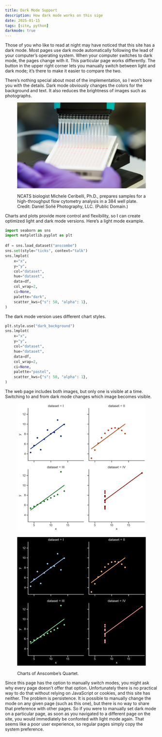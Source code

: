 ```yaml
---
title: Dark Mode Support
description: How dark mode works on this sige
date: 2025-01-15
tags: [site, python]
darkmode: true
---
```

Those of you who like to read at night may have noticed that this site has a dark mode. Most pages use dark mode automatically following the lead of your computer’s operating system. When your computer switches to dark mode, the pages change with it. This particular page works differently. The button in the upper right corner lets you manually switch between light and dark mode; it’s there to make it easier to compare the two.

There’s nothing special about most of the implementation, so I won’t bore you with the details. Dark mode obviously changes the colors for the background and text. It also reduces the brightness of images such as photographs.

<figure>

![NCATS biologist Michele Ceribelli, Ph.D., prepares samples for a high-throughput flow cytometry analysis in a 384 well plate.](flowcytometry.jpeg)

<figcaption>NCATS biologist Michele Ceribelli, Ph.D., prepares samples for a high-throughput flow cytometry analysis in a 384 well plate. Credit: Daniel Soñé Photography, <abbr>LLC</abbr>. (<a src="https://www.flickr.com/photos/64860478@N05/37821508295/in/photostream/">Public Domain</a>.)</figcaption>

</figure>

Charts and plots provide more control and flexibility, so I can create optimized light and dark mode versions. Here’s a light mode example.

```python
import seaborn as sns
import matplotlib.pyplot as plt

df = sns.load_dataset("anscombe")
sns.set(style="ticks", context="talk")
sns.lmplot(
    x="x",
    y="y",
    col="dataset",
    hue="dataset",
    data=df,
    col_wrap=2,
    ci=None,
    palette="dark",
    scatter_kws={"s": 50, "alpha": 1},
)
```

The dark mode version uses different chart styles.

```python
plt.style.use("dark_background")
sns.lmplot(
    x="x",
    y="y",
    col="dataset",
    hue="dataset",
    data=df,
    col_wrap=2,
    ci=None,
    palette="pastel",
    scatter_kws={"s": 50, "alpha": 1},
)
```

The web page includes both images, but only one is visible at a time. Switching to and from dark mode changes which image becomes visible.

<figure>

![Charts of Anscombe’s Quartet](light.png)

![Chart of Anscombe’s Quartet](dark.png)

<figcaption>Charts of Anscombe’s Quartet.</figcaption>

</figure>

Since this page has the option to manually switch modes, you might ask why every page doesn’t offer that option. Unfortunately there is no practical way to do that without relying on JavaScript or cookies, and this site has neither. The problem is persistence. It is possible to manually change the mode on any given page (such as this one), but there is no way to share that preference with other pages. So if you were to manually set dark mode on a particular page, as soon as you navigated to a different page on the site, you would immediately be confonted with light mode again. That seems like a poor user experience, so regular pages simply copy the system preference.
